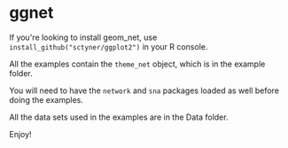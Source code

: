 # ggnet
If you're looking to install geom_net, use `install_github("sctyner/ggplot2")` in your R console. 

All the examples contain the `theme_net` object, which is in the example folder.  

You will need to have the `network` and `sna` packages loaded as well before doing the examples. 

All the data sets used in the examples are in the Data folder.  

Enjoy! 
